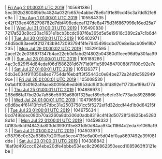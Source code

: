 | [Fri Aug  2 01:00:01 UTC 2019](https://transfer.sh/kcn65/trcninja-dbdump-20190802010001.tar.bz2) | 105681386 | 5ec392b280089b9c4824a032fc657e4abbe78e6c191e89cd45c3a7dd52fe8e9a | 
| [Thu Aug  1 01:00:01 UTC 2019](https://transfer.sh/Ualfh/trcninja-dbdump-20190801010001.tar.bz2) | 105584335 | c42f139ed4052798782d7dbf498edecaf127de6a475d3f6867996e16ed25a7be | 
| [Wed Jul 31 01:00:01 UTC 2019]() | 105490830 | 7217a523c8cc20ac1631e1bcb3bcdc987f6a365d5e5e19616c389c2a7c1b6d48 | 
| [Tue Jul 30 01:00:01 UTC 2019]() | 105402971 | 48d5bd93aee0f212743b9472093794f4fe7645499cdbd70e8e8acb09e19b7235 | 
| [Mon Jul 29 01:00:02 UTC 2019](https://transfer.sh/6b97i/trcninja-dbdump-20190729010002.tar.bz2) | 105291595 | 2acef2c2e036871347b4ae22eb0d1abd2f4802b04360d1fcee96d9a30faa99d9 | 
| [Sun Jul 28 01:00:01 UTC 2019]() | 105188286 | 4ac3c829f54d84edaf06d1586281d67f71d0ff1e58948470088f71108c92e7e4 | 
| [Sat Jul 27 01:00:01 UTC 2019]() | 105126377 | 5db3e034f911050a8ed7754daf6ebdff3f55443c0e84be272a24d9c5929499ce | 
| [Fri Jul 26 01:00:01 UTC 2019](https://transfer.sh/LHuQW/trcninja-dbdump-20190726010001.tar.bz2) | 105008530 | 0a1ab110350162af9aae80095b9ed46953dd93f3c6fd892ef1773be199a177de | 
| [Thu Jul 25 01:00:01 UTC 2019](https://transfer.sh/S9mJ2/trcninja-dbdump-20190725010001.tar.bz2) | 104886973 | 268d66fa17bd20a7a556c5ff93a680f1325acf89c5c6efe3fe773ade89288669 | 
| [Wed Jul 24 01:00:01 UTC 2019]() | 104796556 | d6d6be4f61413fcfe57dbc31e25037581cc5f5272ef1d32dcdf44d1b0d64215f | 
| [Tue Jul 23 01:00:01 UTC 2019]() | 104675634 | 8cd7498dec080b70a3260a8db306d0adb8319c4f43d50728f34825be52838d1d | 
| [Mon Jul 22 01:00:01 UTC 2019]() | 104598332 | f4183c6dd94842da8f3dd39301f5e831d50d84aa974c11864c2eda7e1069af93 | 
| [Sun Jul 21 01:00:02 UTC 2019]() | 104503973 | d98796c0c32a836b7b20f9ad5eee4135e6a00e5d04bf0aa8697492a39f081dde | 
| [Sat Jul 20 01:00:01 UTC 2019]() | 104388842 | 18af9d492ccc624ebe20dfe4bbbe534ec8c296862350eecd1085963ff3121ebe | 

